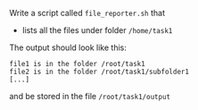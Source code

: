 Write a script called `file_reporter.sh` that

- lists all the files under folder `/home/task1`

The output should look like this:

```
file1 is in the folder /root/task1
file2 is in the folder /root/task1/subfolder1
[...]
```

and be stored in the file `/root/task1/output`


